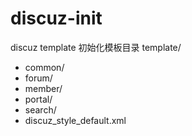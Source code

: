 # discuz-init
discuz template 初始化模板目录
template/
  + common/
  + forum/
  + member/
  + portal/
  + search/
  + discuz_style_default.xml
